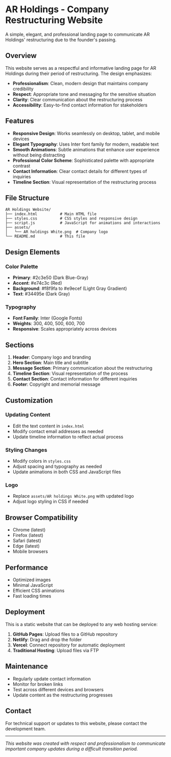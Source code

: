 # AR Holdings - Company Restructuring Website

A simple, elegant, and professional landing page to communicate AR Holdings' restructuring due to the founder's passing.

## Overview

This website serves as a respectful and informative landing page for AR Holdings during their period of restructuring. The design emphasizes:

- **Professionalism**: Clean, modern design that maintains company credibility
- **Respect**: Appropriate tone and messaging for the sensitive situation
- **Clarity**: Clear communication about the restructuring process
- **Accessibility**: Easy-to-find contact information for stakeholders

## Features

- **Responsive Design**: Works seamlessly on desktop, tablet, and mobile devices
- **Elegant Typography**: Uses Inter font family for modern, readable text
- **Smooth Animations**: Subtle animations that enhance user experience without being distracting
- **Professional Color Scheme**: Sophisticated palette with appropriate contrast
- **Contact Information**: Clear contact details for different types of inquiries
- **Timeline Section**: Visual representation of the restructuring process

## File Structure

```
AR Holdings Website/
├── index.html          # Main HTML file
├── styles.css          # CSS styles and responsive design
├── script.js           # JavaScript for animations and interactions
├── assets/
│   └── AR holdings White.png  # Company logo
└── README.md           # This file
```

## Design Elements

### Color Palette
- **Primary**: #2c3e50 (Dark Blue-Gray)
- **Accent**: #e74c3c (Red)
- **Background**: #f8f9fa to #e9ecef (Light Gray Gradient)
- **Text**: #34495e (Dark Gray)

### Typography
- **Font Family**: Inter (Google Fonts)
- **Weights**: 300, 400, 500, 600, 700
- **Responsive**: Scales appropriately across devices

## Sections

1. **Header**: Company logo and branding
2. **Hero Section**: Main title and subtitle
3. **Message Section**: Primary communication about the restructuring
4. **Timeline Section**: Visual representation of the process
5. **Contact Section**: Contact information for different inquiries
6. **Footer**: Copyright and memorial message

## Customization

### Updating Content
- Edit the text content in `index.html`
- Modify contact email addresses as needed
- Update timeline information to reflect actual process

### Styling Changes
- Modify colors in `styles.css`
- Adjust spacing and typography as needed
- Update animations in both CSS and JavaScript files

### Logo
- Replace `assets/AR holdings White.png` with updated logo
- Adjust logo styling in CSS if needed

## Browser Compatibility

- Chrome (latest)
- Firefox (latest)
- Safari (latest)
- Edge (latest)
- Mobile browsers

## Performance

- Optimized images
- Minimal JavaScript
- Efficient CSS animations
- Fast loading times

## Deployment

This is a static website that can be deployed to any web hosting service:

1. **GitHub Pages**: Upload files to a GitHub repository
2. **Netlify**: Drag and drop the folder
3. **Vercel**: Connect repository for automatic deployment
4. **Traditional Hosting**: Upload files via FTP

## Maintenance

- Regularly update contact information
- Monitor for broken links
- Test across different devices and browsers
- Update content as the restructuring progresses

## Contact

For technical support or updates to this website, please contact the development team.

---

*This website was created with respect and professionalism to communicate important company updates during a difficult transition period.* 